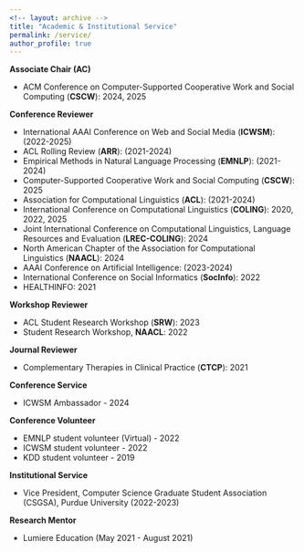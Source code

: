 ```yaml
---
<!-- layout: archive -->
title: "Academic & Institutional Service"
permalink: /service/
author_profile: true
---
```


**Associate Chair (AC)**
* ACM Conference on Computer-Supported Cooperative Work and Social Computing (**CSCW**): 2024, 2025

**Conference Reviewer**
* International AAAI Conference on Web and Social Media (**ICWSM**): (2022-2025)
* ACL Rolling Review (**ARR**): (2021-2024)
* Empirical Methods in Natural Language Processing (**EMNLP**): (2021-2024)
* Computer-Supported Cooperative Work and Social Computing (**CSCW**): 2025
* Association for Computational Linguistics (**ACL**): (2021-2024)
* International Conference on Computational Linguistics (**COLING**): 2020, 2022, 2025
* Joint International Conference on Computational Linguistics, Language Resources and Evaluation (**LREC-COLING**): 2024
* North American Chapter of the Association for Computational Linguistics (**NAACL**): 2024
* AAAI Conference on Artificial Intelligence: (2023-2024)
* International Conference on Social Informatics (**SocInfo**): 2022
* HEALTHINFO: 2021

**Workshop Reviewer**
* ACL Student Research Workshop (**SRW**): 2023
* Student Research Workshop, **NAACL**: 2022

**Journal Reviewer**
* Complementary Therapies in Clinical Practice (**CTCP**): 2021

**Conference Service**
* ICWSM Ambassador - 2024
  
**Conference Volunteer**
* EMNLP student volunteer (Virtual) - 2022
* ICWSM student volunteer - 2022
* KDD student volunteer - 2019

**Institutional Service**
* Vice President, Computer Science Graduate Student Association (CSGSA), Purdue University (2022-2023)

**Research Mentor**
* Lumiere Education (May 2021 - August 2021)

<!-- **Program Committee Member - Conference Reviewer**
* ICWSM 2022
* ACL Rolling Review (ARR) 2022
* EMNLP 2021
* ACL 2021
* HEALTHINFO 2021 
* COLING 2020

**Journal Reviewer**
* Complementary Therapies in Clinical Practice (CTCP), 2021 -->
